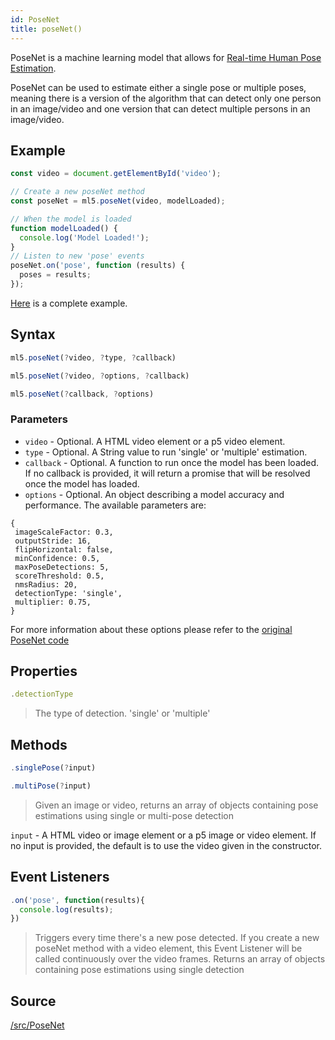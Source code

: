 ```yaml
---
id: PoseNet
title: poseNet()
---
```


PoseNet is a machine learning model that allows for [Real-time Human Pose Estimation](https://medium.com/tensorflow/real-time-human-pose-estimation-in-the-browser-with-tensorflow-js-7dd0bc881cd5).

PoseNet can be used to estimate either a single pose or multiple poses, meaning there is a version of the algorithm that can detect only one person in an image/video and one version that can detect multiple persons in an image/video.

## Example

```javascript
const video = document.getElementById('video');

// Create a new poseNet method
const poseNet = ml5.poseNet(video, modelLoaded);

// When the model is loaded
function modelLoaded() {
  console.log('Model Loaded!');
}
// Listen to new 'pose' events
poseNet.on('pose', function (results) {
  poses = results;
});
```

[Here](https://github.com/ml5js/ml5-examples/blob/master/p5js/PoseNet/sketch.js) is a complete example.

## Syntax

  ```javascript
  ml5.poseNet(?video, ?type, ?callback)
  ```

  ```javascript
  ml5.poseNet(?video, ?options, ?callback)
  ```

  ```javascript
  ml5.poseNet(?callback, ?options)
  ```

### Parameters

  - `video` - Optional. A HTML video element or a p5 video element.
  - `type` - Optional. A String value to run 'single' or 'multiple' estimation.
  - `callback` - Optional. A function to run once the model has been loaded. If no callback is provided, it will return a promise that will be resolved once the model has loaded.
  - `options` - Optional. An object describing a model accuracy and performance. The available parameters are:
   ```
   { 
    imageScaleFactor: 0.3,
    outputStride: 16,
    flipHorizontal: false,
    minConfidence: 0.5,
    maxPoseDetections: 5,
    scoreThreshold: 0.5,
    nmsRadius: 20,
    detectionType: 'single',
    multiplier: 0.75,
  }
  ```
  For more information about these options please refer to the [original PoseNet code](https://github.com/tensorflow/tfjs-models/tree/master/posenet)


## Properties

  ```javascript
  .detectionType
  ```
  > The type of detection. 'single' or 'multiple'

## Methods

  ```javascript
  .singlePose(?input)
  ```

  ```javascript
  .multiPose(?input)
  ```

  > Given an image or video, returns an array of objects containing pose estimations using single or multi-pose detection

  `input` -  A HTML video or image element or a p5 image or video element. If no input is provided, the default is to use the video given in the constructor.

## Event Listeners

  ```javascript
  .on('pose', function(results){ 
    console.log(results);
  })
  ```
  > Triggers every time there's a new pose detected. If you create a new poseNet method with a video element, this Event Listener will be called continuously over the video frames. Returns an array of objects containing pose estimations using single detection

## Source

[/src/PoseNet](https://github.com/ml5js/ml5-library/tree/master/src/PoseNet)
